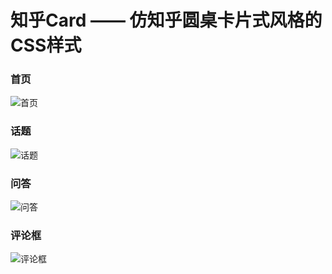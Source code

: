 # 知乎Card —— 仿知乎圆桌卡片式风格的CSS样式

### 首页
 
![首页](https://sfault-image.b0.upaiyun.com/368/855/3688551166-54326d8c1028e)

### 话题
 
![话题](https://sfault-image.b0.upaiyun.com/331/791/3317915199-54326dcf6da74)

### 问答
 
![问答](https://sfault-image.b0.upaiyun.com/216/206/2162065721-54326e3d3ac3f)

### 评论框
 
![评论框](https://sfault-image.b0.upaiyun.com/207/018/2070184776-54327a893e1de)